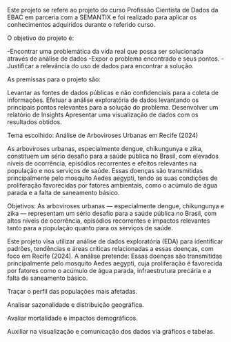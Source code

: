 Este projeto se refere ao projeto do curso Profissão Cientista de Dados da EBAC em parceria com a SEMANTIX e foi realizado para aplicar os conhecimentos adquiridos durante o referido curso.

O objetivo do projeto é:

-Encontrar uma problemática da vida real que possa ser solucionada através de análise de dados
-Expor o problema encontrado e seus pontos.
-Justificar a relevância do uso de dados para encontrar a solução.

As premissas para o projeto são:

Levantar as fontes de dados públicas e não confidenciais para a coleta de informações.
Efetuar a análise exploratória de dados levantando os principais pontos relevantes para a solução do problema.
Desenvolver um relatório de Insights
Apresentar uma visualização de dados com os resultados obtidos.

Tema escolhido: Análise de Arboviroses Urbanas em Recife (2024)

As arboviroses urbanas, especialmente dengue, chikungunya e zika, constituem um sério desafio para a saúde pública no Brasil, com elevados níveis de ocorrência, episódios recorrentes e efeitos relevantes na população e nos serviços de saúde. Essas doenças são transmitidas principalmente pelo mosquito Aedes aegypti, tendo as suas condições de proliferação favorecidas por fatores ambientais, como o acúmulo de água parada e a falta de saneamento básico. 

Objetivos: As arboviroses urbanas — especialmente dengue, chikungunya e zika — representam um sério desafio para a saúde pública no Brasil, com altos níveis de ocorrência, episódios recorrentes e impactos relevantes tanto para a população quanto para os serviços de saúde.

Este projeto visa utilizar análise de dados exploratória (EDA) para identificar padrões, tendências e áreas críticas relacionadas a essas doenças, com foco em Recife (2024). A análise pretende: Essas doenças são transmitidas principalmente pelo mosquito Aedes aegypti, cuja proliferação é favorecida por fatores como o acúmulo de água parada, infraestrutura precária e a falta de saneamento básico.

Traçar o perfil das populações mais afetadas.

Analisar sazonalidade e distribuição geográfica.

Avaliar mortalidade e impactos demográficos.

Auxiliar na visualização e comunicação dos dados via gráficos e tabelas.
